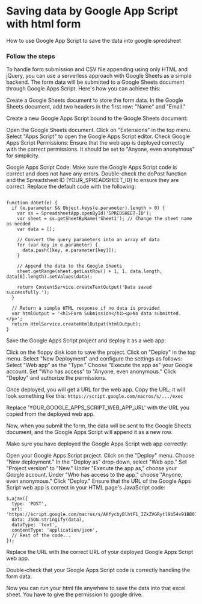 # Saving data by Google App Script with html form
How to use Google App Script to save the data into google spredsheet  

### Follow the steps
To handle form submission and CSV file appending using only HTML and jQuery, you can use a serverless approach with Google Sheets as a simple backend. The form data will be submitted to a Google Sheets document through Google Apps Script. Here's how you can achieve this:

Create a Google Sheets document to store the form data. In the Google Sheets document, add two headers in the first row: "Name" and "Email."

Create a new Google Apps Script bound to the Google Sheets document:

Open the Google Sheets document.
Click on "Extensions" in the top menu.
Select "Apps Script" to open the Google Apps Script editor.
Check Google Apps Script Permissions: Ensure that the web app is deployed correctly with the correct permissions. It should be set to "Anyone, even anonymous" for simplicity.

Google Apps Script Code: Make sure the Google Apps Script code is correct and does not have any errors. Double-check the doPost function and the Spreadsheet ID (YOUR_SPREADSHEET_ID) to ensure they are correct.
Replace the default code with the following:

```

function doGet(e) {
  if (e.parameter && Object.keys(e.parameter).length > 0) {
    var ss = SpreadsheetApp.openById('SPREDSHEET-ID');
    var sheet = ss.getSheetByName('Sheet1'); // Change the sheet name as needed
    var data = [];
    
    // Convert the query parameters into an array of data
    for (var key in e.parameter) {
      data.push([key, e.parameter[key]]);
    }
    
    // Append the data to the Google Sheets
    sheet.getRange(sheet.getLastRow() + 1, 1, data.length, data[0].length).setValues(data);
    
    return ContentService.createTextOutput('Data saved successfully.');
  }
  
  // Return a simple HTML response if no data is provided
  var htmlOutput = '<h1>Form Submission</h1><p>No data submitted.</p>';
  return HtmlService.createHtmlOutput(htmlOutput);
}
```

Save the Google Apps Script project and deploy it as a web app:

Click on the floppy disk icon to save the project.
Click on "Deploy" in the top menu.
Select "New Deployment" and configure the settings as follows:
Select "Web app" as the "Type."
Choose "Execute the app as" your Google account.
Set "Who has access" to "Anyone, even anonymous."
Click "Deploy" and authorize the permissions.

Once deployed, you will get a URL for the web app. Copy the URL; it will look something like this:
```https://script.google.com/macros/s/.../exec```

Replace 'YOUR_GOOGLE_APPS_SCRIPT_WEB_APP_URL' with the URL you copied from the deployed web app.

Now, when you submit the form, the data will be sent to the Google Sheets document, and the Google Apps Script will append it as a new row.

Make sure you have deployed the Google Apps Script web app correctly:

Open your Google Apps Script project.
Click on the "Deploy" menu.
Choose "New deployment."
In the "Deploy as" drop-down, select "Web app."
Set "Project version" to "New."
Under "Execute the app as," choose your Google account.
Under "Who has access to the app," choose "Anyone, even anonymous."
Click "Deploy."
Ensure that the URL of the Google Apps Script web app is correct in your HTML page's JavaScript code:

```
$.ajax({
  type: 'POST',
  url: 'https://script.google.com/macros/s/AKfycbyBlhtF1_IZkZVGRytl9b54v91BB07E8Hwj6XbYTxYblwiACJLDi5Ne89fjRSNC12Wa/exec',
  data: JSON.stringify(data),
  dataType: 'text',
  contentType: 'application/json',
  // Rest of the code...
});

```
Replace the URL with the correct URL of your deployed Google Apps Script web app.

Double-check that your Google Apps Script code is correctly handling the form data:

Now you can run your html file anywhere to save the data into that excel sheet. You have to give the permission to google drive. 
